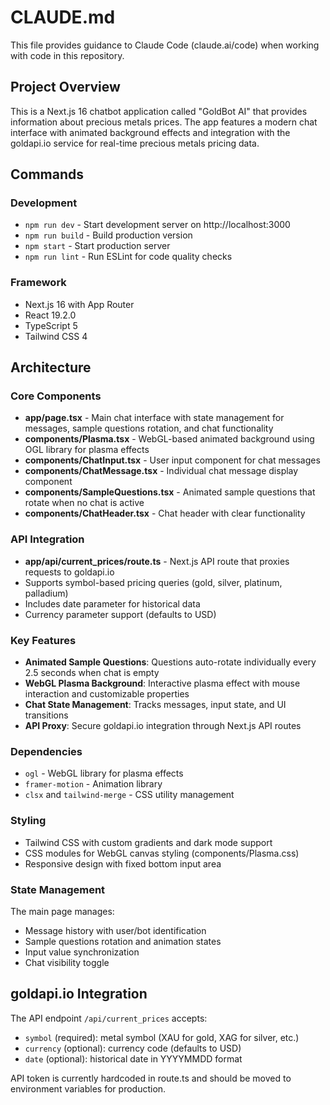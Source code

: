 # CLAUDE.md

This file provides guidance to Claude Code (claude.ai/code) when working with code in this repository.

## Project Overview

This is a Next.js 16 chatbot application called "GoldBot AI" that provides information about precious metals prices. The app features a modern chat interface with animated background effects and integration with the goldapi.io service for real-time precious metals pricing data.

## Commands

### Development
- `npm run dev` - Start development server on http://localhost:3000
- `npm run build` - Build production version
- `npm start` - Start production server
- `npm run lint` - Run ESLint for code quality checks

### Framework
- Next.js 16 with App Router
- React 19.2.0
- TypeScript 5
- Tailwind CSS 4

## Architecture

### Core Components
- **app/page.tsx** - Main chat interface with state management for messages, sample questions rotation, and chat functionality
- **components/Plasma.tsx** - WebGL-based animated background using OGL library for plasma effects
- **components/ChatInput.tsx** - User input component for chat messages
- **components/ChatMessage.tsx** - Individual chat message display component
- **components/SampleQuestions.tsx** - Animated sample questions that rotate when no chat is active
- **components/ChatHeader.tsx** - Chat header with clear functionality

### API Integration
- **app/api/current_prices/route.ts** - Next.js API route that proxies requests to goldapi.io
- Supports symbol-based pricing queries (gold, silver, platinum, palladium)
- Includes date parameter for historical data
- Currency parameter support (defaults to USD)

### Key Features
- **Animated Sample Questions**: Questions auto-rotate individually every 2.5 seconds when chat is empty
- **WebGL Plasma Background**: Interactive plasma effect with mouse interaction and customizable properties
- **Chat State Management**: Tracks messages, input state, and UI transitions
- **API Proxy**: Secure goldapi.io integration through Next.js API routes

### Dependencies
- `ogl` - WebGL library for plasma effects
- `framer-motion` - Animation library
- `clsx` and `tailwind-merge` - CSS utility management

### Styling
- Tailwind CSS with custom gradients and dark mode support
- CSS modules for WebGL canvas styling (components/Plasma.css)
- Responsive design with fixed bottom input area

### State Management
The main page manages:
- Message history with user/bot identification
- Sample questions rotation and animation states
- Input value synchronization
- Chat visibility toggle

## goldapi.io Integration

The API endpoint `/api/current_prices` accepts:
- `symbol` (required): metal symbol (XAU for gold, XAG for silver, etc.)
- `currency` (optional): currency code (defaults to USD)
- `date` (optional): historical date in YYYYMMDD format

API token is currently hardcoded in route.ts and should be moved to environment variables for production.